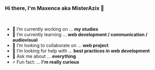 ### Hi there, I'm Maxence aka MisterAzix 👋

<br>

- 🔭 I’m currently working on ... **my studies**
- 🌱 I’m currently learning ... **web development / communication / audiovisual**
- 👯 I’m looking to collaborate on ... **web project**
- 🤔 I’m looking for help with ... **best practices in web development**
- 💬 Ask me about ... **everything**
- ⚡ Fun fact: ... **I'm really curious**
<!-- - 📫 How to reach me: ... - 😄 Pronouns: ... -->

